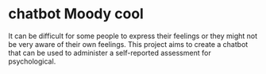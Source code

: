 # chatbot Moody cool
It can be difficult for some people to express their feelings or they might not be very aware of their own feelings. This project aims to create a chatbot that can be used to administer a self-reported assessment for psychological.




